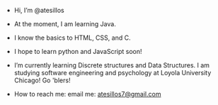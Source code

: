 - Hi, I’m @atesillos
- At the moment, I am learning Java.
- I know the basics to HTML, CSS, and C.
- I hope to learn python and JavaScript soon!
- I’m currently learning Discrete structures and Data Structures. I am studying software
  engineering and psychology at Loyola University Chicago! Go 'blers!
  
- How to reach me:
email me: 
atesillos7@gmail.com

<!---
atesillos/atesillos is a ✨ special ✨ repository because its `README.md` (this file) appears on your GitHub profile.
You can click the Preview link to take a look at your changes.
--->
